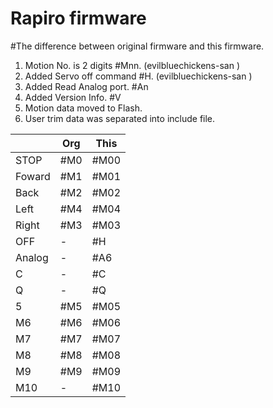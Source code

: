 Rapiro firmware
===============
#The difference between original  firmware and  this  firmware. 
 1. Motion No. is 2 digits #Mnn. (evilbluechickens-san ) 
 2. Added Servo off command #H. (evilbluechickens-san )
 3. Added Read Analog port. #An
 4. Added Version Info. #V
 5. Motion data moved to Flash.
 6. User trim data was separated into include file.

|       |Org    | This |
|-------|-------|------|
|STOP   | #M0   | #M00 |
|Foward | #M1   | #M01 |
|Back   | #M2   | #M02 |
|Left   | #M4   | #M04 |
|Right  | #M3   | #M03 |
|OFF    | -     | #H   |
|Analog | -     | #A6  |
|C      | -     | #C   |
|Q      | -     | #Q   |
|5      | #M5   | #M05 |
|M6     | #M6   | #M06 |
|M7     | #M7   | #M07 |
|M8     | #M8   | #M08 |
|M9     | #M9   | #M09 |
|M10    | -     | #M10 |
